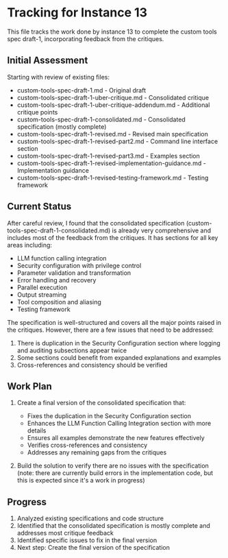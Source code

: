 # Tracking for Instance 13

This file tracks the work done by instance 13 to complete the custom tools spec draft-1, incorporating feedback from the critiques.

## Initial Assessment

Starting with review of existing files:
- custom-tools-spec-draft-1.md - Original draft
- custom-tools-spec-draft-1-uber-critique.md - Consolidated critique
- custom-tools-spec-draft-1-uber-critique-addendum.md - Additional critique points
- custom-tools-spec-draft-1-consolidated.md - Consolidated specification (mostly complete)
- custom-tools-spec-draft-1-revised.md - Revised main specification
- custom-tools-spec-draft-1-revised-part2.md - Command line interface section
- custom-tools-spec-draft-1-revised-part3.md - Examples section
- custom-tools-spec-draft-1-revised-implementation-guidance.md - Implementation guidance
- custom-tools-spec-draft-1-revised-testing-framework.md - Testing framework

## Current Status

After careful review, I found that the consolidated specification (custom-tools-spec-draft-1-consolidated.md) is already very comprehensive and includes most of the feedback from the critiques. It has sections for all key areas including:

- LLM function calling integration
- Security configuration with privilege control
- Parameter validation and transformation
- Error handling and recovery
- Parallel execution
- Output streaming
- Tool composition and aliasing
- Testing framework

The specification is well-structured and covers all the major points raised in the critiques. However, there are a few issues that need to be addressed:

1. There is duplication in the Security Configuration section where logging and auditing subsections appear twice
2. Some sections could benefit from expanded explanations and examples
3. Cross-references and consistency should be verified

## Work Plan

1. Create a final version of the consolidated specification that:
   - Fixes the duplication in the Security Configuration section
   - Enhances the LLM Function Calling Integration section with more details
   - Ensures all examples demonstrate the new features effectively
   - Verifies cross-references and consistency
   - Addresses any remaining gaps from the critiques

2. Build the solution to verify there are no issues with the specification (note: there are currently build errors in the implementation code, but this is expected since it's a work in progress)

## Progress

1. Analyzed existing specifications and code structure
2. Identified that the consolidated specification is mostly complete and addresses most critique feedback
3. Identified specific issues to fix in the final version
4. Next step: Create the final version of the specification